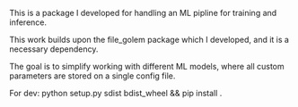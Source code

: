 This is a package I developed for handling an ML pipline for training and inference. 

This work builds upon the file_golem package which I developed, and it is a necessary dependency.

The goal is to simplify working with different ML models, where all custom parameters are stored on a single config file. 

For dev: python setup.py sdist bdist_wheel && pip install .